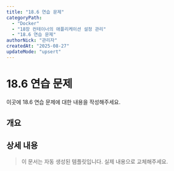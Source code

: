 ```yaml
---
title: "18.6 연습 문제"
categoryPath:
  - "Docker"
  - "18장 컨테이너의 애플리케이션 설정 관리"
  - "18.6 연습 문제"
authorNick: "관리자"
createdAt: "2025-08-27"
updateMode: "upsert"
---
```


# 18.6 연습 문제

이곳에 18.6 연습 문제에 대한 내용을 작성해주세요.

## 개요

<!-- 내용을 작성해주세요 -->

## 상세 내용

<!-- 내용을 작성해주세요 -->

> 이 문서는 자동 생성된 템플릿입니다. 실제 내용으로 교체해주세요.
